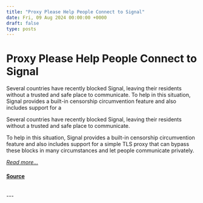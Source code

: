 ```yaml
---
title: "Proxy Please Help People Connect to Signal"
date: Fri, 09 Aug 2024 00:00:00 +0000
draft: false
type: posts
---
```

# Proxy Please Help People Connect to Signal





 Several countries have recently blocked Signal, leaving their residents without a trusted and safe place to communicate. To help in this situation, Signal provides a built-in censorship circumvention feature and also includes support for a

Several countries have recently blocked Signal, leaving their residents without a trusted and safe place to communicate.

To help in this situation, Signal provides a built-in censorship circumvention feature and also includes support for a simple TLS proxy that can bypass these blocks in many circumstances and let people communicate privately.

[_Read more..._](https://signal.org/blog/proxy-please/)

#### [Source](https://signal.org/blog/proxy-please/)

<br/>
---
